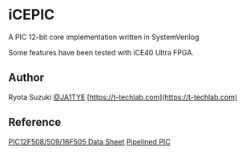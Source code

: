 # iCEPIC
A PIC 12-bit core implementation written in SystemVerilog

Some features have been tested with iCE40 Ultra FPGA.

## Author
Ryota Suzuki
[@JA1TYE](https://twitter.com/JA1TYE)
[https://t-techlab.com](https://t-techlab.com)

## Reference
[PIC12F508/509/16F505 Data Sheet](http://ww1.microchip.com/downloads/en/DeviceDoc/41236E.pdf)
[Pipelined PIC](http://kwhr0.g2.xrea.com/hard/pic.html)
